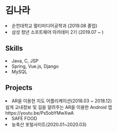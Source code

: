 
<h1> 김나라 </h1>
<li> 순천대학교 멀티미디어공학과 (2019.08 졸업)</li>
<li> 삼성 청년 소프트웨어 아카데미 2기 (2019.07 ~ ) </li>
<h2> Skills </h2>
<li>Java, C, JSP</li>
<li>Spring, Vue.js, Django</li>
<li>MySQL</li>
<h2> Projects </h2>
<li>AR을 이용한 지도 어플리케이션(2018.03 ~ 2018.12)</li>
쉽게 교내정보 및 길을 알려주는 AR을 이용한 Android 앱
https://youtu.be/Ps5obYMwXwA
<li>SAFE FOOD</li>
<li>농축산 포털사이트(2020.01~2020.03)</li>
